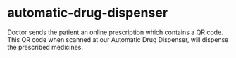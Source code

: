 # automatic-drug-dispenser
Doctor sends the patient an online prescription which contains a QR code. This QR code when scanned at our Automatic Drug Dispenser, will dispense the prescribed medicines.
